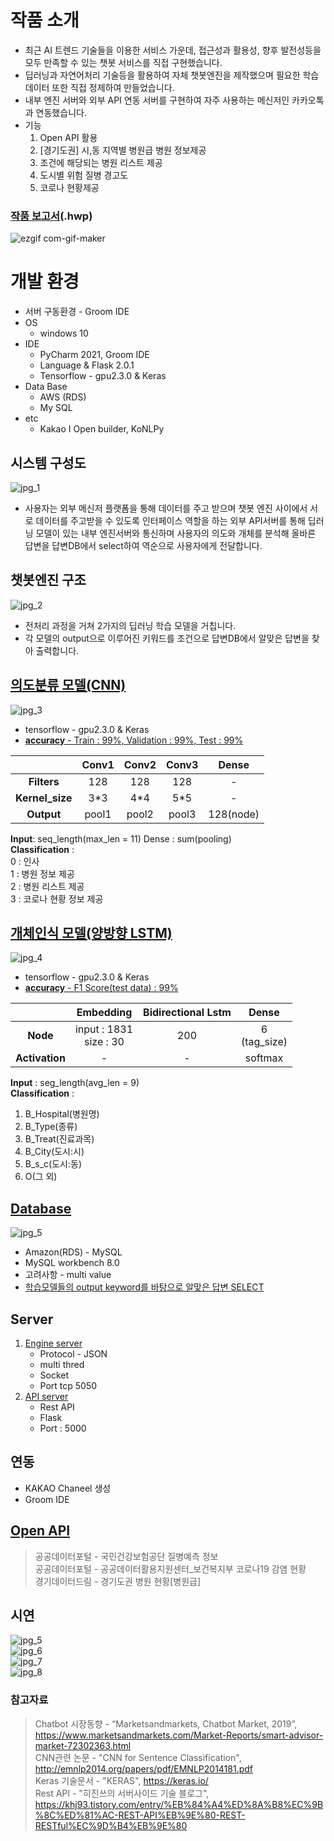 # 작품 소개
* 최근 AI 트렌드 기술들을 이용한 서비스 가운데, 접근성과 활용성, 향후 발전성등을
  모두 만족할 수 있는 챗봇 서비스를 직접 구현했습니다.
* 딥러닝과 자연어처리 기술등을 활용하여 자체 챗봇엔진을 제작했으며 필요한 학습 데이터 또한 
  직접 정제하여 만들었습니다.
* 내부 엔진 서버와 외부 API 연동 서버를 구현하여 자주 사용하는 메신저인 카카오톡과 
  연동했습니다.  
* 기능 
  1. Open API 활용
  2. [경기도권] 시,동 지역별 병원급 병원 정보제공
  3. 조건에 해당되는 병원 리스트 제공
  4. 도시별 위험 질병 경고도
  5. 코로나 현황제공
### [작품 보고서](./readme/졸업작품보고서양식(2021).hwp)(.hwp)
  
  ![ezgif com-gif-maker](https://user-images.githubusercontent.com/55508788/150677800-b21a3d9e-7a1d-4cf4-bc84-3b79ba42188c.gif)
  
# 개발 환경
  * 서버 구동환경 - Groom IDE
  * OS
    - windows 10
  * IDE
    - PyCharm 2021, Groom IDE
    - Language & Flask 2.0.1
    - Tensorflow - gpu2.3.0 & Keras
  * Data Base
    - AWS (RDS)
    - My SQL
  * etc
    - Kakao I Open builder, KoNLPy
  
## 시스템 구성도
![jpg_1](./readme/시스템구성도.png)
* 사용자는 외부 메신저 플랫폼을 통해 데이터를 주고 받으며 챗봇 엔진 사이에서
  서로 데이터를 주고받을 수 있도록 인터페이스 역할을 하는 외부 API서버를 통해
  딥러닝 모델이 있는 내부 엔진서버와 통신하며 사용자의 의도와 개체를 분석해
  올바른 답변을 답변DB에서 select하여 역순으로 사용자에게 전달합니다.

## 챗봇엔진 구조
![jpg_2](./readme/챗봇엔진구성.png)
* 전처리 과정을 거쳐 2가지의 딥러닝 학습 모델을 거칩니다.
* 각 모델의 output으로 이루어진 키워드를 조건으로 답변DB에서 알맞은
  답변을 찾아 출력합니다.

## [의도분류 모델(CNN)](https://github.com/tmvld97/graduate-modeling/blob/master/models/intent/IntentModel.py)
![jpg_3](./readme/CNN구조.png)
* tensorflow - gpu2.3.0 & Keras
* [**accuracy** - Train : 99%, Validation : 99%, Test : 99%</br>](https://github.com/tmvld97/graduate-modeling/blob/master/models/intent/train_model.py)

| | Conv1 | Conv2 | Conv3 | Dense | 
:---: | :---: | :---: | :---: | :---: |
**Filters** | 128 | 128 | 128 | - |
**Kernel_size** | 3*3 | 4*4 | 5*5 | - |
**Output** | pool1 | pool2 | pool3 | 128(node) |

**Input**: seq_length(max_len = 11) Dense : sum(pooling)</br>
**Classification** :   
0 : 인사</br>
1 : 병원 정보 제공</br>
2 : 병원 리스트 제공</br>
3 : 코로나 현황 정보 제공 </br>

## [개체인식 모델(양방향 LSTM)](https://github.com/tmvld97/graduate-modeling/blob/master/models/ner/NerModel.py)
![jpg_4](./readme/LSTM구조.png)
* tensorflow - gpu2.3.0 & Keras
* [**accuracy** - F1 Score(test data) : 99%](https://github.com/tmvld97/graduate-modeling/blob/master/models/ner/train_model.py)

| | Embedding | Bidirectional Lstm | Dense |
:---: | :---: | :---: | :---: | 
**Node** | input : 1831</br>size : 30 | 200 | 6</br>(tag_size) | - |
**Activation** | - | - | softmax |

**Input** : seg_length(avg_len = 9)</br>
**Classification** : 
1. B_Hospital(병원명)
2. B_Type(종류)
3. B_Treat(진료과목)
4. B_City(도시:시)
5. B_s_c(도시:동)
6. O(그 외)

## [Database](https://github.com/tmvld97/graduate-modeling/blob/master/utils/Database.py)
![jpg_5](./readme/ERD.png)
* Amazon(RDS) - MySQL
* MySQL workbench 8.0
* 고려사항 - multi value
* [학습모델들의 output keyword를 바탕으로 알맞은 답변 SELECT](https://github.com/tmvld97/graduate-modeling/blob/master/utils/FindAnswer.py)


## Server
1. [Engine server](https://github.com/tmvld97/graduate-modeling/blob/master/bot.py)
    * Protocol - JSON</br>
    * multi thred
    * Socket
    * Port tcp 5050
2. [API server](https://github.com/tmvld97/graduate-modeling/blob/master/chatbot_api/app.py)
    * Rest API
    * Flask
    * Port : 5000

## 연동
* KAKAO Chaneel 생성
* Groom IDE

## [Open API](https://github.com/tmvld97/graduate-modeling/blob/master/config/GlobalParams.py)
> 공공데이터포털 - 국민건강보험공단 질병예측 정보</br>
> 공공데이터포털 - 공공데이터활용지원센터_보건복지부 코로나19 감염 현황</br>
> 경기데이터드림 - 경기도권 병원 현황[병원급]

## 시연
![jpg_5](./readme/시연1.png)</br>
![jpg_6](./readme/시연2.png)</br>
![jpg_7](./readme/시연3.png)</br>
![jpg_8](./readme/시연4.png)

### 참고자료
> Chatbot 시장동향 - “Marketsandmarkets, Chatbot Market, 2019”, https://www.marketsandmarkets.com/Market-Reports/smart-advisor-market-72302363.html </br>
> CNN관련 논문 - "CNN for Sentence Classification", http://emnlp2014.org/papers/pdf/EMNLP2014181.pdf </br>
> Keras 기술문서 - "KERAS", https://keras.io/ </br>
> Rest API - "히진쓰의 서버사이드 기술 블로그", https://khj93.tistory.com/entry/%EB%84%A4%ED%8A%B8%EC%9B%8C%ED%81%AC-REST-API%EB%9E%80-REST-RESTful%EC%9D%B4%EB%9E%80

